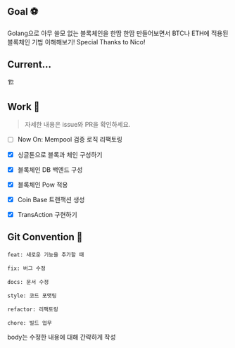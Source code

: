 ## Goal ⚽

Golang으로 아무 쓸모 없는 블록체인을 한땀 한땀 만들어보면서 BTC나 ETH에 적용된 블록체인 기법 이해해보기! Special Thanks to Nico!

## Current...

🏗️

## Work 🏃

> 자세한 내용은 issue와 PR을 확인하세요.
> 
- [ ]  Now On: Mempool 검증 로직 리팩토링

- [x]  싱글톤으로 블록과 체인 구성하기
- [x]  블록체인 DB 백엔드 구성
- [x]  블록체인 Pow 적용
- [x]  Coin Base 트랜잭션 생성
- [x]  TransAction 구현하기

## Git Convention 🚀

```
feat: 새로운 기능을 추가할 때

fix: 버그 수정

docs: 문서 수정

style: 코드 포맷팅

refactor: 리팩토링

chore: 빌드 업무
```

body는 수정한 내용에 대해 간략하게 작성